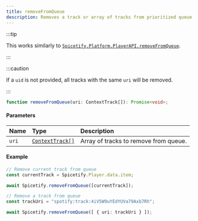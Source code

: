 ```yaml
---
title: removeFromQueue
description: Removes a track or array of tracks from prioritized queue.
---
```


:::tip

This works similarly to [`Spicetify.Platform.PlayerAPI.removeFromQueue`](/docs/development/api-wrapper/methods/platform#removefromqueue).

:::

:::caution

If a `uid` is not provided, all tracks with the same `uri` will be removed.

:::

```ts
function removeFromQueue(uri: ContextTrack[]): Promise<void>;
```

#### Parameters

| Name | Type | Description |
| :--- | :--- | :--- |
| `uri` | [`ContextTrack[]`](/docs/development/api-wrapper/types/context-track) | Array of tracks to remove from queue. |

#### Example

```ts
// Remove current track from queue
const currentTrack = Spicetify.Player.data.item;

await Spicetify.removeFromQueue([currentTrack]);

// Remove a track from queue
const trackUri = "spotify:track:4iV5W9uYEdYUVa79Axb7Rh";

await Spicetify.removeFromQueue([ { uri: trackUri } ]);
```
